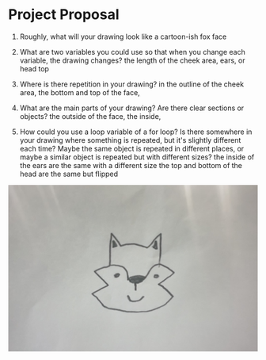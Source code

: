 # Project Proposal

1. Roughly, what will your drawing look like
a cartoon-ish fox face

2. What are two variables you could use so that when you change each variable, the drawing changes?
the length of the cheek area, ears, or head top

3. Where is there repetition in your drawing?
in the outline of the cheek area, the bottom and top of the face, 

4. What are the main parts of your drawing? Are there clear sections or objects?
the outside of the face, the inside, 

5. How could you use a loop variable of a for loop? Is there somewhere in your drawing where something is repeated, but it's slightly different each time? Maybe the same object is repeated in different places, or maybe a similar object is repeated but with different sizes?
the inside of the ears are the same with a different size
the top and bottom of the head are the same but flipped

![](foxSketch.jpg)